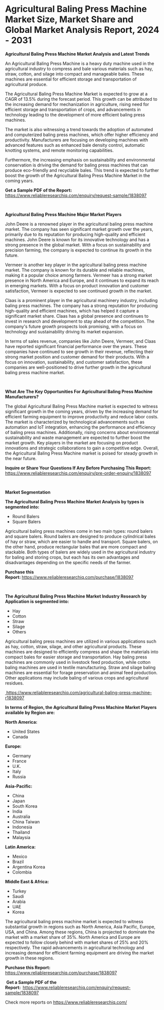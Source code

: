 <p><h1>Agricultural Baling Press Machine Market Size, Market Share and Global Market Analysis Report, 2024 - 2031</h1></p><p><strong>Agricultural Baling Press Machine Market Analysis and Latest Trends</strong></p>
<p><p>An Agricultural Baling Press Machine is a heavy duty machine used in the agricultural industry to compress and bale various materials such as hay, straw, cotton, and silage into compact and manageable bales. These machines are essential for efficient storage and transportation of agricultural produce.</p><p>The Agricultural Baling Press Machine Market is expected to grow at a CAGR of 13.5% during the forecast period. This growth can be attributed to the increasing demand for mechanization in agriculture, rising need for efficient storage and transportation of crops, and advancements in technology leading to the development of more efficient baling press machines.</p><p>The market is also witnessing a trend towards the adoption of automated and computerized baling press machines, which offer higher efficiency and productivity. Manufacturers are focusing on developing machines with advanced features such as enhanced bale density control, automatic knotting systems, and remote monitoring capabilities.</p><p>Furthermore, the increasing emphasis on sustainability and environmental conservation is driving the demand for baling press machines that can produce eco-friendly and recyclable bales. This trend is expected to further boost the growth of the Agricultural Baling Press Machine Market in the coming years.</p></p>
<p><strong>Get a Sample PDF of the Report:&nbsp;</strong> <a href="https://www.reliableresearchiq.com/enquiry/request-sample/1838097">https://www.reliableresearchiq.com/enquiry/request-sample/1838097</a></p>
<p>&nbsp;</p>
<p><strong>Agricultural Baling Press Machine Major Market Players</strong></p>
<p><p>John Deere is a renowned player in the agricultural baling press machine market. The company has seen significant market growth over the years, primarily due to its reputation for producing high-quality and efficient machines. John Deere is known for its innovative technology and has a strong presence in the global market. With a focus on sustainability and precision farming, the company is expected to continue its growth in the future.</p><p>Vermeer is another key player in the agricultural baling press machine market. The company is known for its durable and reliable machines, making it a popular choice among farmers. Vermeer has a strong market presence in North America and Europe, and it continues to expand its reach in emerging markets. With a focus on product innovation and customer satisfaction, Vermeer is expected to see continued growth in the market.</p><p>Claas is a prominent player in the agricultural machinery industry, including baling press machines. The company has a strong reputation for producing high-quality and efficient machines, which has helped it capture a significant market share. Claas has a global presence and continues to invest in research and development to stay ahead of the competition. The company's future growth prospects look promising, with a focus on technology and sustainability driving its market expansion.</p><p>In terms of sales revenue, companies like John Deere, Vermeer, and Claas have reported significant financial performance over the years. These companies have continued to see growth in their revenue, reflecting their strong market position and customer demand for their products. With a focus on innovation, sustainability, and customer satisfaction, these companies are well-positioned to drive further growth in the agricultural baling press machine market.</p></p>
<p>&nbsp;</p>
<p><strong>What Are The Key Opportunities For Agricultural Baling Press Machine Manufacturers?</strong></p>
<p><p>The global Agricultural Baling Press Machine market is expected to witness significant growth in the coming years, driven by the increasing demand for efficient farming equipment to improve productivity and reduce labor costs. The market is characterized by technological advancements such as automation and IoT integration, enhancing the performance and efficiency of baling press machines. Additionally, rising concerns about environmental sustainability and waste management are expected to further boost the market growth. Key players in the market are focusing on product innovations and strategic collaborations to gain a competitive edge. Overall, the Agricultural Baling Press Machine market is poised for steady growth in the near future.</p></p>
<p><strong>Inquire or Share Your Questions If Any Before Purchasing This Report:</strong> <a href="https://www.reliableresearchiq.com/enquiry/pre-order-enquiry/1838097">https://www.reliableresearchiq.com/enquiry/pre-order-enquiry/1838097</a></p>
<p>&nbsp;</p>
<p><strong>Market Segmentation</strong></p>
<p><strong>The Agricultural Baling Press Machine Market Analysis by types is segmented into:</strong></p>
<p><ul><li>Round Balers</li><li>Square Balers</li></ul></p>
<p><p>Agricultural baling press machines come in two main types: round balers and square balers. Round balers are designed to produce cylindrical bales of hay or straw, which are easier to handle and transport. Square balers, on the other hand, produce rectangular bales that are more compact and stackable. Both types of balers are widely used in the agricultural industry for baling and storing crops, but each has its own advantages and disadvantages depending on the specific needs of the farmer.</p></p>
<p><strong>Purchase this Report:&nbsp;</strong><a href="https://www.reliableresearchiq.com/purchase/1838097">https://www.reliableresearchiq.com/purchase/1838097</a></p>
<p>&nbsp;</p>
<p><strong>The Agricultural Baling Press Machine Market Industry Research by Application is segmented into:</strong></p>
<p><ul><li>Hay</li><li>Cotton</li><li>Straw</li><li>Silage</li><li>Others</li></ul></p>
<p><p>Agricultural baling press machines are utilized in various applications such as hay, cotton, straw, silage, and other agricultural products. These machines are designed to efficiently compress and shape the materials into compact bales for easier storage and transportation. Hay baling press machines are commonly used in livestock feed production, while cotton baling machines are used in textile manufacturing. Straw and silage baling machines are essential for forage preservation and animal feed production. Other applications may include baling of various crops and agricultural residues.</p></p>
<p><a href="https://www.reliableresearchiq.com/agricultural-baling-press-machine-r1838097">&nbsp;https://www.reliableresearchiq.com/agricultural-baling-press-machine-r1838097</a></p>
<p><strong>In terms of Region, the Agricultural Baling Press Machine Market Players available by Region are:</strong></p>
<p>
    <p> <strong> North America: </strong>
        <ul>
            <li>United States</li>
            <li>Canada</li>
        </ul>
        </p> 
    <p> <strong> Europe: </strong>
        <ul>
            <li>Germany</li>
            <li>France</li>
            <li>U.K.</li>
            <li>Italy</li>
            <li>Russia</li>
        </ul>
        </p> 
    <p> <strong> Asia-Pacific: </strong>
        <ul>
            <li>China</li>
            <li>Japan</li>
            <li>South Korea</li>
            <li>India</li>
            <li>Australia</li>
            <li>China Taiwan</li>
            <li>Indonesia</li>
            <li>Thailand</li>
            <li>Malaysia</li>
        </ul>
        </p> 
    <p> <strong> Latin America: </strong>
        <ul>
            <li>Mexico</li>
            <li>Brazil</li>
            <li>Argentina Korea</li>
            <li>Colombia</li>
        </ul>
        </p> 
    <p> <strong> Middle East & Africa: </strong>
        <ul>
            <li>Turkey</li>
            <li>Saudi</li>
            <li>Arabia</li>
            <li>UAE</li>
            <li>Korea</li>
        </ul>
    </p>
    </p>
<p><p>The agricultural baling press machine market is expected to witness substantial growth in regions such as North America, Asia Pacific, Europe, USA, and China. Among these regions, China is projected to dominate the market with a market share of 35%. North America and Europe are expected to follow closely behind with market shares of 25% and 20% respectively. The rapid advancements in agricultural technology and increasing demand for efficient farming equipment are driving the market growth in these regions.</p></p>
<p><strong>Purchase this Report: </strong><a href="https://www.reliableresearchiq.com/purchase/1838097">https://www.reliableresearchiq.com/purchase/1838097</a></p>
<p>&nbsp;<strong>Get a Sample PDF of the Report:&nbsp;&nbsp;</strong><a href="https://www.reliableresearchiq.com/enquiry/request-sample/1838097">https://www.reliableresearchiq.com/enquiry/request-sample/1838097</a></p>
<p><strong></strong></p>
<p>Check more reports on <a href="https://www.reliableresearchiq.com/">https://www.reliableresearchiq.com/</a></p>
